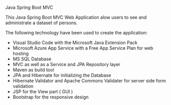 Java Spring Boot MVC

This Java Spring Boot MVC Web Application alow users to see and administrate a dataset of persons.

The following technology have been used to create the application: 

- Visual Studio Code with the Microsoft Java Extension Pack
- Microsoft Azure App Service with a Free App Service Plan for web hosting
- MS SQL Database
- MVC as well as a Service and JPA Repository layer
- Maven as build tool
- JPA and Hibernate for initializing the Database
- Hibernate Validator and Apache Commons Validater for server side form validation
- JSP for the View part ( GUI )
- Bootstrap for the responsive design
